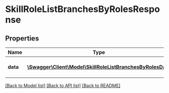 # SkillRoleListBranchesByRolesResponse

## Properties
Name | Type | Description | Notes
------------ | ------------- | ------------- | -------------
**data** | [**\Swagger\Client\Model\SkillRoleListBranchesByRolesData**](SkillRoleListBranchesByRolesData.md) | List of all retrieved branches | 

[[Back to Model list]](../README.md#documentation-for-models) [[Back to API list]](../README.md#documentation-for-api-endpoints) [[Back to README]](../README.md)


